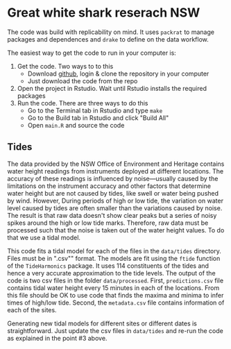 # Great white shark reserach NSW

The code was build with replicability on mind. It uses `packrat` to manage packages and dependences and `drake` to define on the data workflow.  

The easiest way to get the code to run in your computer is:

1. Get the code. Two ways to to this
    * Download [github](https://desktop.github.com), login & clone the repository in your computer
    * Just download the code from the repo
2. Open the project in Rstudio. Wait until Rstudio installs the required packages
3. Run the code. There are three ways to do this
    * Go to the Terminal tab in Rstudio and type `make`
    * Go to the Build tab in Rstudio and click "Build All"
    * Open `main.R` and source the code

## Tides

The data provided by the NSW Office of Environment and Heritage contains water height readings from instruments deployed at different locations. 
The accuracy of these readings is influenced by noise—usually caused by the limitations on the instrument accuracy and other factors that determine water height but are not caused by tides, like swell or water being pushed by wind. 
However, During periods of high or low tide, the variation on water level caused by tides are often smaller than the variations caused by noise. 
The result is that raw data doesn't show clear peaks but a series of noisy spikes around the high or low tide marks.
Therefore, raw data must be processed such that the noise is taken out of the water height values. 
To do that we use a tidal model. 

This code fits a tidal model for each of the files in the `data/tides` directory. Files must be in ".csv"" format. 
The models are fit using the `ftide` function of the `TideHarmonics` package. It uses 114 constituents of the tides and hence a very accurate approximation to the tide levels. 
The output of the code is two csv files in the folder `data/processed`. 
First, `predictions.csv` file contains tidal water height every 15 minutes in each of the locations. 
From this file should be OK to use code that finds the maxima and minima to infer times of high/low tide. 
Second, the `metadata.csv` file contains information of each of the sites. 

Generating new tidal models for different sites or different dates is straightforward. 
Just update the csv files in `data/tides` and re-run the code as explained in the point #3 above. 
